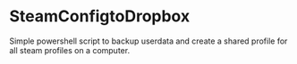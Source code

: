# SteamConfigtoDropbox
Simple powershell script to backup userdata and create a shared profile for all steam profiles on a computer.
